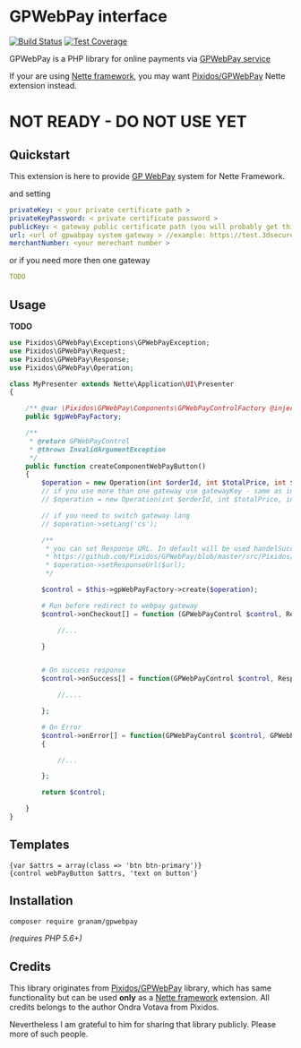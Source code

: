 # GPWebPay interface
[![Build Status](https://travis-ci.org/jaroslavtyc/granam-gpwebpay.svg?branch=master)](https://travis-ci.org/jaroslavtyc/granam-gpwebpay)
[![Test Coverage](https://codeclimate.com/github/jaroslavtyc/granam-gpwebpay/badges/coverage.svg)](https://codeclimate.com/github/jaroslavtyc/granam-gpwebpay/coverage)

GPWebPay is a PHP library for online payments via [GPWebPay service](http://www.gpwebpay.cz/en)

If your are using [Nette framework](https://nette.org/en/), you may want
[Pixidos/GPWebPay](https://github.com/Pixidos/GPWebPay) Nette extension instead.

# NOT READY - DO NOT USE YET

## Quickstart

This extension is here to provide [GP WebPay](http://www.gpwebpay.cz) system for Nette Framework.

and setting

```yml
privateKey: < your private certificate path >
privateKeyPassword: < private certificate password >
publicKey: < gateway public certificate path (you will probably get this by email) > //gpe.signing_prod.pem
url: <url of gpwabpay system gateway > //example: https://test.3dsecure.gpwebpay.com/unicredit/order.do
merchantNumber: <your merechant number >
```

or if you need more then one gateway
```yml
TODO
```

## Usage

**TODO**


```php
use Pixidos\GPWebPay\Exceptions\GPWebPayException;
use Pixidos\GPWebPay\Request;
use Pixidos\GPWebPay\Response;
use Pixidos\GPWebPay\Operation;

class MyPresenter extends Nette\Application\UI\Presenter
{

	/** @var \Pixidos\GPWebPay\Components\GPWebPayControlFactory @inject */
	public $gpWebPayFactory;

	/**
     * @return GPWebPayControl
     * @throws InvalidArgumentException
     */
    public function createComponentWebPayButton()
    {
        $operation = new Operation(int $orderId, int $totalPrice, int $curencyCode);
        // if you use more than one gateway use gatewayKey - same as in config
        // $operation = new Operation(int $orderId, int $totalPrice, int $curencyCode, string $gatewayKey);

        // if you need to switch gateway lang
        // $operation->setLang('cs');

        /**
         * you can set Response URL. In default will be used handelSuccess() in component
         * https://github.com/Pixidos/GPWebPay/blob/master/src/Pixidos/GPWebPay/Components/GPWebPayControl.php#L93
         * $operation->setResponseUrl($url);
         */

        $control = $this->gpWebPayFactory->create($operation);

        # Run before redirect to webpay gateway
        $control->onCheckout[] = function (GPWebPayControl $control, Request $request){

            //...

        }


        # On success response
        $control->onSuccess[] = function(GPWebPayControl $control, Response $response) {

            //....

        };

        # On Error
        $control->onError[] = function(GPWebPayControl $control, GPWebPayException $exception)
        {

            //...

        };

        return $control;

    }
}
```

## Templates

```smarty
{var $attrs = array(class => 'btn btn-primary')}
{control webPayButton $attrs, 'text on button'}
```

Installation
------------

```sh
composer require granam/gpwebpay
```
*(requires PHP 5.6+)*

## Credits
This library originates from [Pixidos/GPWebPay](https://github.com/Pixidos/GPWebPay) library, which has same
functionality but can be used **only** as a [Nette framework](https://nette.org/en/) extension.
All credits belongs to the author Ondra Votava from Pixidos.

Nevertheless I am grateful to him for sharing that library publicly. Please more of such people.
